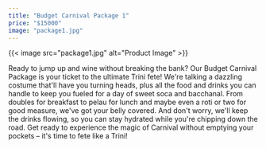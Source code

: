 ```yaml
---
title: "Budget Carnival Package 1"
price: "$15000"
image: "package1.jpg"
---
```


{{< image src="package1.jpg" alt="Product Image" >}}

Ready to jump up and wine without breaking the bank? Our Budget Carnival Package is your ticket to the ultimate Trini fete! We're talking a dazzling costume that'll have you turning heads, plus all the food and drinks you can handle to keep you fueled for a day of sweet soca and bacchanal.  From doubles for breakfast to pelau for lunch and maybe even a roti or two for good measure, we've got your belly covered. And don't worry, we'll keep the drinks flowing, so you can stay hydrated while you're chipping down the road.  Get ready to experience the magic of Carnival without emptying your pockets – it's time to fete like a Trini!



